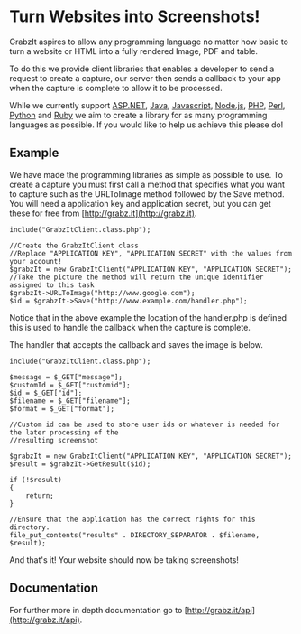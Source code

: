 Turn Websites into Screenshots!
===============================
GrabzIt aspires to allow any programming language no matter how basic to turn a website or HTML into a fully rendered Image, PDF and table.

To do this we provide client libraries that enables a developer to send a request to create a capture, our server then sends a callback to your app when the capture is complete to allow it to be processed.

While we currently support [ASP.NET](http://grabz.it/api/aspnet/), [Java](http://grabz.it/api/java/), [Javascript](http://grabz.it/api/javascript/), [Node.js](http://grabz.it/api/nodejs/), [PHP](http://grabz.it/api/php/), [Perl](http://grabz.it/api/perl/), [Python](http://grabz.it/api/python/) and [Ruby](http://grabz.it/api/ruby/) we aim to create a library for as many programming languages as possible. If you would like to help us achieve this please do!

Example
-------

We have made the programming libraries as simple as possible to use. To create a capture you must first call a method that specifies what you want to capture such as the URLToImage method followed by the Save method. You will need a application key and application secret, but you can get these for free from [http://grabz.it](http://grabz.it).

```
include("GrabzItClient.class.php");

//Create the GrabzItClient class
//Replace "APPLICATION KEY", "APPLICATION SECRET" with the values from your account!
$grabzIt = new GrabzItClient("APPLICATION KEY", "APPLICATION SECRET");
//Take the picture the method will return the unique identifier assigned to this task
$grabzIt->URLToImage("http://www.google.com");
$id = $grabzIt->Save("http://www.example.com/handler.php");
```

Notice that in the above example the location of the handler.php is defined this is used to handle the callback when the capture is complete.

The handler that accepts the callback and saves the image is below.

```
include("GrabzItClient.class.php");

$message = $_GET["message"];
$customId = $_GET["customid"];
$id = $_GET["id"];
$filename = $_GET["filename"];
$format = $_GET["format"];

//Custom id can be used to store user ids or whatever is needed for the later processing of the
//resulting screenshot

$grabzIt = new GrabzItClient("APPLICATION KEY", "APPLICATION SECRET");
$result = $grabzIt->GetResult($id);

if (!$result)
{
	return;
}

//Ensure that the application has the correct rights for this directory.
file_put_contents("results" . DIRECTORY_SEPARATOR . $filename, $result);
```

And that's it! Your website should now be taking screenshots!

Documentation
-------------

For further more in depth documentation go to [http://grabz.it/api](http://grabz.it/api).
